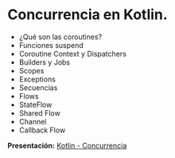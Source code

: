 # Concurrencia en Kotlin.

- ¿Qué son las coroutines?
- Funciones suspend
- Coroutine Context y Dispatchers
- Builders y Jobs
- Scopes
- Exceptions
- Secuencias
- Flows
- StateFlow
- Shared Flow
- Channel
- Callback Flow


**Presentación:** [Kotlin - Concurrencia](https://github.com/santimattius/kotlin-talk-examples/files/10351498/Kotlin.-.Concurrencia.pdf)
